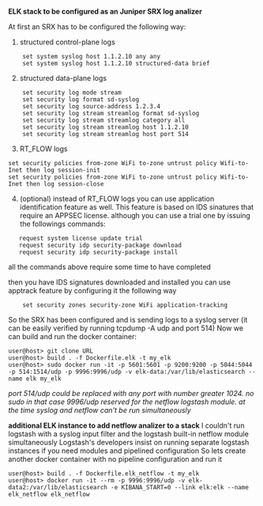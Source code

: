 **ELK stack to be configured as an Juniper SRX log analizer**

At first an SRX has to be configured the following way:
1. structured control-plane logs
```
    set system syslog host 1.1.2.10 any any
    set system syslog host 1.1.2.10 structured-data brief
```
2. structured data-plane logs
```
    set security log mode stream
    set security log format sd-syslog
    set security log source-address 1.2.3.4
    set security log stream streamlog format sd-syslog
    set security log stream streamlog category all
    set security log stream streamlog host 1.1.2.10
    set security log stream streamlog host port 514
```
3. RT_FLOW logs 
```
set security policies from-zone WiFi to-zone untrust policy Wifi-to-Inet then log session-init
set security policies from-zone WiFi to-zone untrust policy Wifi-to-Inet then log session-close
```
4. (optional) instead of RT_FLOW logs you can use application identification feature as well.
This feature is based on IDS sinatures that require an APPSEC license.
although you can use a trial one by issuing the followings commands:
```
   request system license update trial   
   request security idp security-package download
   request security idp security-package install
```
all the commands above require some time to have completed

then you have IDS signatures downloaded and installed you can use apptrack feature by configuring it the following way
```
    set security zones security-zone WiFi application-tracking
```

So the SRX has been configured and is sending logs to a syslog server (it can be easily verified by running tcpdump -A udp and port 514)
Now we can build and run the docker container:  
```
user@host> git clone URL
user@host> build . -f Dockerfile.elk -t my_elk
user@host> sudo docker run -it -p 5601:5601 -p 9200:9200 -p 5044:5044 -p 514:1514/udp -p 9996:9996/udp -v elk-data:/var/lib/elasticsearch --name elk my_elk
```
_port 514/udp could be replaced with any port with number greater 1024. no sudo in that case
9996/udp reserved for the netflow logstash module. at the time syslog and netflow can't be run simultaneously_


**additional ELK instance to add netflow analizer to a stack**
I couldn't run logstash with a syslog input filter and the logstash built-in netflow module simultaneously
Logstash's developers insist on running separate logstash instances if you need modules and pipelined configuration
So lets create another docker container with no pipeline configuration and run it
```
user@host> build . -f Dockerfile.elk_netflow -t my_elk
user@host> docker run -it --rm -p 9996:9996/udp -v elk-data2:/var/lib/elasticsearch -e KIBANA_START=0 --link elk:elk --name elk_netflow elk_netflow
```
